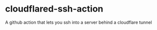 # cloudflared-ssh-action
A github action that lets you ssh into a server behind a cloudflare tunnel
